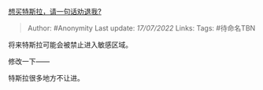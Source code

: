 [想买特斯拉，请一句话劝退我?](https://www.zhihu.com/question/531312871/answer/2576231271)

> Author: #Anonymity 
> Last update: *17/07/2022* 
> Links:
> Tags: #待命名TBN 

将来特斯拉可能会被禁止进入敏感区域。

修改一下——

特斯拉很多地方不让进。